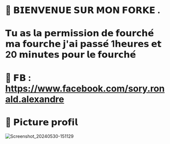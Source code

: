 # 📍 𝗕𝗜𝗘𝗡𝗩𝗘𝗡𝗨𝗘 𝗦𝗨𝗥 𝗠𝗢𝗡 𝗙𝗢𝗥𝗞𝗘 .

# 𝗧𝘂 𝗮𝘀 𝗹𝗮 𝗽𝗲𝗿𝗺𝗶𝘀𝘀𝗶𝗼𝗻 𝗱𝗲 𝗳𝗼𝘂𝗿𝗰𝗵𝗲́ 𝗺𝗮 𝗳𝗼𝘂𝗿𝗰𝗵𝗲 𝗷'𝗮𝗶 𝗽𝗮𝘀𝘀𝗲́ 1𝗵𝗲𝘂𝗿𝗲𝘀 𝗲𝘁 20 𝗺𝗶𝗻𝘂𝘁𝗲𝘀 𝗽𝗼𝘂𝗿 𝗹𝗲 𝗳𝗼𝘂𝗿𝗰𝗵𝗲́ 

# 🎯 𝗙𝗕 : https://www.facebook.com/sory.ronald.alexandre

# 🎯 𝗣𝗶𝗰𝘁𝘂𝗿𝗲 𝗽𝗿𝗼𝗳𝗶𝗹

![Screenshot_20240530-151129](https://github.com/SoryRonald/Ronald-projet-1/assets/165383634/1533451b-07c9-424c-ba0b-57482c7411da) 
